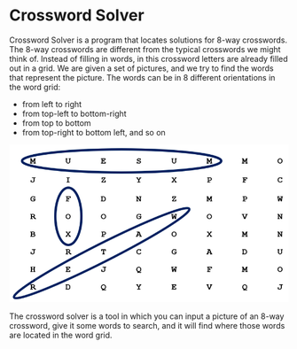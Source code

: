 # Crossword Solver

Crossword Solver is a program that locates solutions for 8-way crosswords.
The 8-way crosswords are different from the typical crosswords we might think of.
Instead of filling in words, in this crossword letters are already filled out in a grid.
We are given a set of pictures, and we try to find the words that represent the picture.
The words can be in 8 different orientations in the word grid:
- from left to right
- from top-left to bottom-right
- from top to bottom
- from top-right to bottom left, and so on

![Example image of an eight way crossword](./example-8-way-crossword.png)

The crossword solver is a tool in which you can input a picture of an 8-way crossword, 
give it some words to search, and it will find where those words are located in the word grid.

